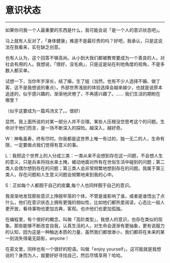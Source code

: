 # 意识状态

***

如果你问我一个人最重要的东西是什么，我可能会说「是一个人的意识状态吧」。

马上就有人反对了，「身体健康」难道不是最珍贵的吗？好吧，我承认，只是这说法在我看来，实在缺乏创意。

也有人认为，这个回答不够高尚。从小到大我们都被教育要成为一个善良的人，对社会有用的人。我想说，「很好，没毛病」，只是这是站在利他角度的视角，不是多数人都买单。

试想一下，当你年岁渐长，结了婚，生了娃（当然，也有不少人选择不婚、做丁客，这不是我想说的重点）。外部世界浅层的体验选择会越来越少，也就是说原本追逐的，似乎感兴趣的，渐渐地厌倦了，不再感兴趣了。…… 我们生活的期盼在哪里？

（似乎这要成为一篇鸡汤文了。。很好）

显然，我上面所说的对某一部分人并不合理。某些人压根没空思考这个的问题。生命对于他们而言，是一场不断深入的探险。越深入，越好奇。

W：神龟虽寿，终有尽时。你我都是这世界上唯一有过的，独一无二的人，生命有限，一定要做点我们觉得有意义的事。

L：我把这个世界上的人分成三类：一类从来不会想到存在这一问题，不会想人生的意义，只是兵来将挡水来土掩，被动地面对所有在世俗生活中碰到的问题；第二类人会偶尔想到存在的问题；第三类人会非常频繁地想到存在的问题。我属于第三类人，存在问题和人生意义问题会频繁地来到我的心中。

S：正如每个人都囿于自己的皮囊,每个人也同样囿于自己的意识。

我渐渐地发现那些意识上挣脱牢笼的个体，不管是谁影响了谁，或者是谁悟出了点什么，他们在意识状态上拥有更强的相似性，比如他们都热爱阅读，心态比一般人更开放，看待事物也更加古典，客观。也许他们也更加孤独。

在编程里，有个很好的概念。叫做「高阶类型」，我想人的意识，也存在类似的现象。那些能够不断改变自我，认真生活的人，对生命会逐渐有更抽象，更有说服力的认知，因为这是一种触达本质的力量，虽然我们都很渺小，我们都将在未来的某一刻消失得毫无踪影，anyone！

在英文里，同样也有一个很好的短语。叫做「enjoy yourself」，这可能就是我想说的？身而为人，就要好好寻找自己，然后尽情享用？哈哈。